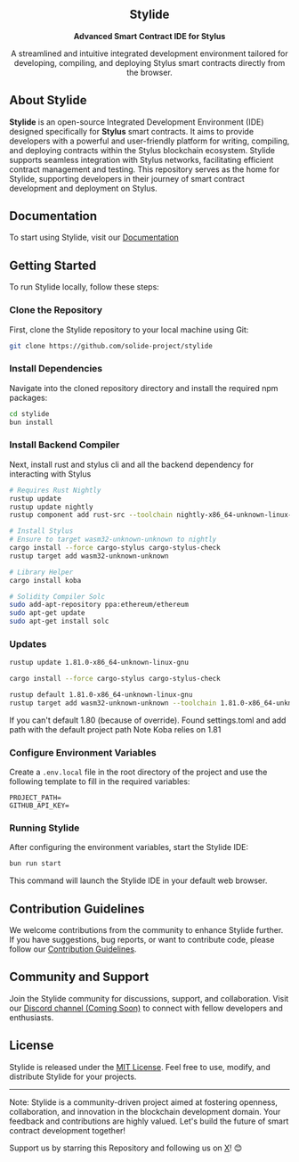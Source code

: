 <p align="center">
  <h2 align="center">Stylide</h2>
  <p align="center"><b>Advanced Smart Contract IDE for Stylus</b></p>
  <p align="center">A streamlined and intuitive integrated development environment tailored for developing, compiling, and deploying Stylus smart contracts directly from the browser.</p>
</p>

## About Stylide

**Stylide** is an open-source Integrated Development Environment (IDE) designed specifically for **Stylus** smart contracts. It aims to provide developers with a powerful and user-friendly platform for writing, compiling, and deploying contracts within the Stylus blockchain ecosystem. Stylide supports seamless integration with Stylus networks, facilitating efficient contract management and testing. This repository serves as the home for Stylide, supporting developers in their journey of smart contract development and deployment on Stylus.

## Documentation

To start using Stylide, visit our [Documentation](https://docs.solide0x.tech/docs/ide/stylus-ide)

## Getting Started

To run Stylide locally, follow these steps:

### Clone the Repository
First, clone the Stylide repository to your local machine using Git:
```bash
git clone https://github.com/solide-project/stylide
```

### Install Dependencies
Navigate into the cloned repository directory and install the required npm packages:
```bash
cd stylide
bun install
```

### Install Backend Compiler
Next, install rust and stylus cli and all the backend dependency for interacting with Stylus
```bash
# Requires Rust Nightly
rustup update
rustup update nightly
rustup component add rust-src --toolchain nightly-x86_64-unknown-linux-gnu

# Install Stylus
# Ensure to target wasm32-unknown-unknown to nightly
cargo install --force cargo-stylus cargo-stylus-check
rustup target add wasm32-unknown-unknown

# Library Helper
cargo install koba

# Solidity Compiler Solc
sudo add-apt-repository ppa:ethereum/ethereum
sudo apt-get update
sudo apt-get install solc
```

### Updates
```bash
rustup update 1.81.0-x86_64-unknown-linux-gnu 

cargo install --force cargo-stylus cargo-stylus-check

rustup default 1.81.0-x86_64-unknown-linux-gnu
rustup target add wasm32-unknown-unknown --toolchain 1.81.0-x86_64-unknown-linux-gnu
```

If you can't default 1.80 (because of override). Found settings.toml
and add path with the default project path
Note Koba relies on 1.81

### Configure Environment Variables
Create a `.env.local` file in the root directory of the project and use the following template to fill in the required variables:
```
PROJECT_PATH=
GITHUB_API_KEY=
```

### Running Stylide
After configuring the environment variables, start the Stylide IDE:
```bash
bun run start
```

This command will launch the Stylide IDE in your default web browser.

## Contribution Guidelines

We welcome contributions from the community to enhance Stylide further. If you have suggestions, bug reports, or want to contribute code, please follow our [Contribution Guidelines](link-to-contribution-guidelines).

## Community and Support

Join the Stylide community for discussions, support, and collaboration. Visit our [Discord channel (Coming Soon)](#) to connect with fellow developers and enthusiasts.

## License

Stylide is released under the [MIT License](link-to-license). Feel free to use, modify, and distribute Stylide for your projects.

---

Note: Stylide is a community-driven project aimed at fostering openness, collaboration, and innovation in the blockchain development domain. Your feedback and contributions are highly valued. Let's build the future of smart contract development together!

Support us by starring this Repository and following us on [X](https://twitter.com/SolideProject)! 😊